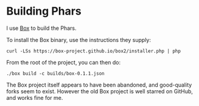 Building Phars
===

I use [Box](https://github.com/box-project/box2) to build the Phars.

To install the Box binary, use the instructions they supply:

    curl -LSs https://box-project.github.io/box2/installer.php | php

From the root of the project, you can then do:

    ./box build -c builds/box-0.1.1.json

The Box project itself appears to have been abandoned, and good-quality forks seem
to exist. However the old Box project is well starred on GitHub, and works fine for
me.
